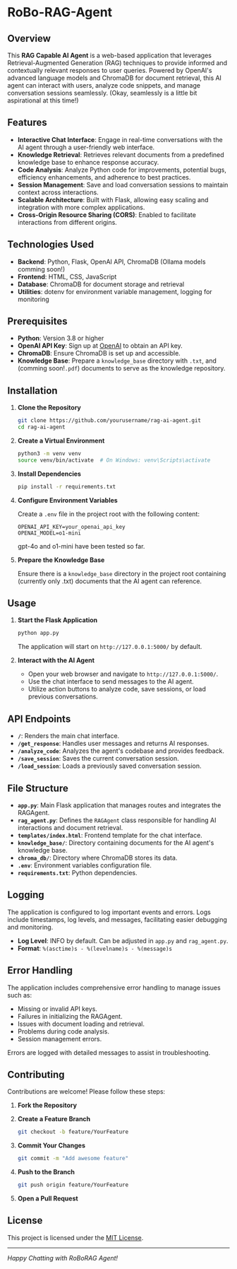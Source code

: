 # RoBo-RAG-Agent

## Overview

This **RAG Capable AI Agent** is a web-based application that leverages Retrieval-Augmented Generation (RAG) techniques to provide informed and contextually relevant responses to user queries. Powered by OpenAI's advanced language models and ChromaDB for document retrieval, this AI agent can interact with users, analyze code snippets, and manage conversation sessions seamlessly. (Okay, seamlessly is a little bit aspirational at this time!)

## Features

- **Interactive Chat Interface**: Engage in real-time conversations with the AI agent through a user-friendly web interface.
- **Knowledge Retrieval**: Retrieves relevant documents from a predefined knowledge base to enhance response accuracy.
- **Code Analysis**: Analyze Python code for improvements, potential bugs, efficiency enhancements, and adherence to best practices.
- **Session Management**: Save and load conversation sessions to maintain context across interactions.
- **Scalable Architecture**: Built with Flask, allowing easy scaling and integration with more complex applications.
- **Cross-Origin Resource Sharing (CORS)**: Enabled to facilitate interactions from different origins.

## Technologies Used

- **Backend**: Python, Flask, OpenAI API, ChromaDB (Ollama models comming soon!)
- **Frontend**: HTML, CSS, JavaScript
- **Database**: ChromaDB for document storage and retrieval
- **Utilities**: dotenv for environment variable management, logging for monitoring

## Prerequisites

- **Python**: Version 3.8 or higher
- **OpenAI API Key**: Sign up at [OpenAI](https://platform.openai.com/) to obtain an API key.
- **ChromaDB**: Ensure ChromaDB is set up and accessible.
- **Knowledge Base**: Prepare a `knowledge_base` directory with `.txt`, and (comming soon!`.pdf`) documents to serve as the knowledge repository.

## Installation

1. **Clone the Repository**

   ```bash
   git clone https://github.com/yourusername/rag-ai-agent.git
   cd rag-ai-agent
   ```

2. **Create a Virtual Environment**

   ```bash
   python3 -m venv venv
   source venv/bin/activate  # On Windows: venv\Scripts\activate
   ```

3. **Install Dependencies**

   ```bash
   pip install -r requirements.txt
   ```

4. **Configure Environment Variables**

   Create a `.env` file in the project root with the following content:

   ```env
   OPENAI_API_KEY=your_openai_api_key
   OPENAI_MODEL=o1-mini 
   ```
   gpt-4o and o1-mini have been tested so far. 

5. **Prepare the Knowledge Base**

   Ensure there is a `knowledge_base` directory in the project root containing (currently only .txt) documents that the AI agent can reference.

## Usage

1. **Start the Flask Application**

   ```bash
   python app.py
   ```

   The application will start on `http://127.0.0.1:5000/` by default.

2. **Interact with the AI Agent**

   - Open your web browser and navigate to `http://127.0.0.1:5000/`.
   - Use the chat interface to send messages to the AI agent.
   - Utilize action buttons to analyze code, save sessions, or load previous conversations.

## API Endpoints

- **`/`**: Renders the main chat interface.
- **`/get_response`**: Handles user messages and returns AI responses.
- **`/analyze_code`**: Analyzes the agent's codebase and provides feedback.
- **`/save_session`**: Saves the current conversation session.
- **`/load_session`**: Loads a previously saved conversation session.

## File Structure

- **`app.py`**: Main Flask application that manages routes and integrates the RAGAgent.
- **`rag_agent.py`**: Defines the `RAGAgent` class responsible for handling AI interactions and document retrieval.
- **`templates/index.html`**: Frontend template for the chat interface.
- **`knowledge_base/`**: Directory containing documents for the AI agent's knowledge base.
- **`chroma_db/`**: Directory where ChromaDB stores its data.
- **`.env`**: Environment variables configuration file.
- **`requirements.txt`**: Python dependencies.

## Logging

The application is configured to log important events and errors. Logs include timestamps, log levels, and messages, facilitating easier debugging and monitoring.

- **Log Level**: INFO by default. Can be adjusted in `app.py` and `rag_agent.py`.
- **Format**: `%(asctime)s - %(levelname)s - %(message)s`

## Error Handling

The application includes comprehensive error handling to manage issues such as:

- Missing or invalid API keys.
- Failures in initializing the RAGAgent.
- Issues with document loading and retrieval.
- Problems during code analysis.
- Session management errors.

Errors are logged with detailed messages to assist in troubleshooting.

## Contributing

Contributions are welcome! Please follow these steps:

1. **Fork the Repository**
2. **Create a Feature Branch**

   ```bash
   git checkout -b feature/YourFeature
   ```

3. **Commit Your Changes**

   ```bash
   git commit -m "Add awesome feature"
   ```

4. **Push to the Branch**

   ```bash
   git push origin feature/YourFeature
   ```

5. **Open a Pull Request**

## License

This project is licensed under the [MIT License](LICENSE).

---

*Happy Chatting with RoBoRAG Agent!*